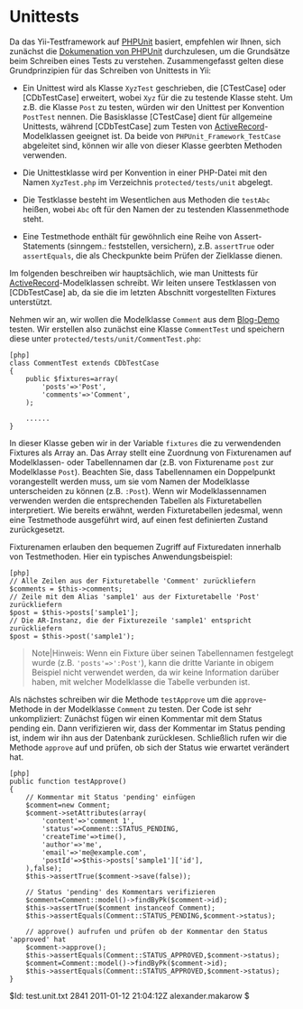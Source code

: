 Unittests
=========

Da das Yii-Testframework auf [PHPUnit](http://www.phpunit.de/) basiert,
empfehlen wir Ihnen, sich zunächst die [Dokumenation von
PHPUnit](http://www.phpunit.de/manual/current/en/index.html) durchzulesen, um die
Grundsätze beim Schreiben eines Tests zu verstehen. Zusammengefasst gelten
diese Grundprinzipien für das Schreiben von Unittests in Yii:


 * Ein Unittest wird als Klasse `XyzTest` geschrieben, die [CTestCase] oder [CDbTestCase] erweitert, 
wobei `Xyz` für die zu testende Klasse steht. Um z.B. die Klasse `Post` zu
testen, würden wir den Unittest per Konvention `PostTest` nennen. Die
Basisklasse [CTestCase] dient für allgemeine Unittests, während [CDbTestCase]
zum Testen von [ActiveRecord](/doc/guide/database.ar)-Modelklassen geeignet
ist. Da beide von `PHPUnit_Framework_TestCase` abgeleitet sind, können wir
alle von dieser Klasse geerbten Methoden verwenden.

 * Die Unittestklasse wird per Konvention in einer PHP-Datei mit den Namen `XyzTest.php`
im Verzeichnis `protected/tests/unit` abgelegt.

 * Die Testklasse besteht im Wesentlichen aus Methoden die `testAbc` heißen,
wobei `Abc` oft für den Namen der zu testenden Klassenmethode steht.

 * Eine Testmethode enthält für gewöhnlich eine Reihe von Assert-Statements
(sinngem.: feststellen, versichern), z.B. `assertTrue` oder `assertEquals`,
die als Checkpunkte beim Prüfen der Zielklasse dienen.


Im folgenden beschreiben wir hauptsächlich, wie man Unittests für
[ActiveRecord](/doc/guide/database.ar)-Modelklassen schreibt. Wir leiten
unsere Testklassen von [CDbTestCase] ab, da sie die im letzten Abschnitt
vorgestellten Fixtures unterstützt.

Nehmen wir an, wir wollen die Modelklasse `Comment` aus dem
[Blog-Demo](http://www.yiiframework.com/demos/blog/) testen. Wir erstellen
also zunächst eine Klasse `CommentTest` und speichern diese unter
`protected/tests/unit/CommentTest.php`:

~~~
[php]
class CommentTest extends CDbTestCase
{
	public $fixtures=array(
		'posts'=>'Post',
		'comments'=>'Comment',
	);

	......
}
~~~

In dieser Klasse geben wir in der Variable `fixtures` die zu verwendenden
Fixtures als Array an. Das Array stellt eine Zuordnung von Fixturenamen auf
Modelklassen- oder Tabellennamen dar (z.B. von Fixturename `post` zur
Modelklasse `Post`). Beachten Sie, dass Tabellennamen ein Doppelpunkt
vorangestellt werden muss, um sie vom Namen der Modelklasse unterscheiden zu 
können (z.B. `:Post`). Wenn wir Modelklassennamen verwenden werden die
entsprechenden Tabellen als Fixturetabellen interpretiert. Wie bereits
erwähnt, werden Fixturetabellen jedesmal, wenn eine Testmethode ausgeführt
wird, auf einen fest definierten Zustand zurückgesetzt.

Fixturenamen erlauben den bequemen Zugriff auf Fixturedaten innerhalb von
Testmethoden. Hier ein typisches Anwendungsbeispiel:

~~~
[php]
// Alle Zeilen aus der Fixturetabelle 'Comment' zurückliefern
$comments = $this->comments;
// Zeile mit dem Alias 'sample1' aus der Fixturetabelle 'Post' zurückliefern
$post = $this->posts['sample1'];
// Die AR-Instanz, die der Fixturezeile 'sample1' entspricht zurückliefern
$post = $this->post('sample1');
~~~

> Note|Hinweis: Wenn ein Fixture über seinen Tabellennamen festgelegt wurde
(z.B. `'posts'=>':Post'`), kann die dritte Variante in obigem Beispiel nicht
verwendet werden, da wir keine Information darüber haben, mit welcher Modelklasse 
die Tabelle verbunden ist.

Als nächstes schreiben wir die Methode `testApprove` um die `approve`-Methode
in der Modelklasse `Comment` zu testen. Der Code ist sehr unkompliziert:
Zunächst fügen wir einen Kommentar mit dem Status pending ein. Dann
verifizieren wir, dass der Kommentar im Status pending ist, indem wir ihn aus
der Datenbank zurücklesen. Schließlich rufen wir die Methode `approve` auf und
prüfen, ob sich der Status wie erwartet verändert hat.

~~~
[php]
public function testApprove()
{
	// Kommentar mit Status 'pending' einfügen
	$comment=new Comment;
	$comment->setAttributes(array(
		'content'=>'comment 1',
		'status'=>Comment::STATUS_PENDING,
		'createTime'=>time(),
		'author'=>'me',
		'email'=>'me@example.com',
		'postId'=>$this->posts['sample1']['id'],
	),false);
	$this->assertTrue($comment->save(false));

	// Status 'pending' des Kommentars verifizieren
	$comment=Comment::model()->findByPk($comment->id);
	$this->assertTrue($comment instanceof Comment);
	$this->assertEquals(Comment::STATUS_PENDING,$comment->status);

	// approve() aufrufen und prüfen ob der Kommentar den Status 'approved' hat
	$comment->approve();
	$this->assertEquals(Comment::STATUS_APPROVED,$comment->status);
	$comment=Comment::model()->findByPk($comment->id);
	$this->assertEquals(Comment::STATUS_APPROVED,$comment->status);
}
~~~


<div class="revision">$Id: test.unit.txt 2841 2011-01-12 21:04:12Z alexander.makarow $</div>
